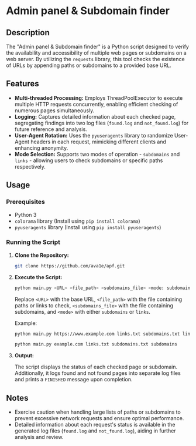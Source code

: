 # Admin panel & Subdomain finder

## Description

The "Admin panel & Subdomain finder" is a Python script designed to verify the availability and accessibility of multiple web pages or subdomains on a web server. By utilizing the `requests` library, this tool checks the existence of URLs by appending paths or subdomains to a provided base URL.

## Features

- **Multi-threaded Processing:** Employs ThreadPoolExecutor to execute multiple HTTP requests concurrently, enabling efficient checking of numerous pages simultaneously.
- **Logging:** Captures detailed information about each checked page, segregating findings into two log files (`found.log` and `not_found.log`) for future reference and analysis.
- **User-Agent Rotation:** Uses the `pyuseragents` library to randomize User-Agent headers in each request, mimicking different clients and enhancing anonymity.
- **Mode Selection:** Supports two modes of operation - `subdomains` and `links` - allowing users to check subdomains or specific paths respectively.

## Usage

### Prerequisites
- Python 3
- `colorama` library (Install using `pip install colorama`)
- `pyuseragents` library (Install using `pip install pyuseragents`)

### Running the Script

1. **Clone the Repository:**

    ```bash
    git clone https://github.com/ava1e/apf.git
    ```

2. **Execute the Script:**

    ```bash
    python main.py <URL> <file_path> <subdomains_file> <mode: subdomains/links>
    ```

    Replace `<URL>` with the base URL, `<file_path>` with the file containing paths or links to check, `<subdomains_file>` with the file containing subdomains, and `<mode>` with either `subdomains` or `links`.

    Example:
    ```bash
    python main.py https://www.example.com links.txt subdomains.txt links
    
    python main.py example.com links.txt subdomains.txt subdomains
    ```

3. **Output:**

    The script displays the status of each checked page or subdomain. Additionally, it logs found and not found pages into separate log files and prints a `FINISHED` message upon completion.

## Notes

- Exercise caution when handling large lists of paths or subdomains to prevent excessive network requests and ensure optimal performance.
- Detailed information about each request's status is available in the generated log files (`found.log` and `not_found.log`), aiding in further analysis and review.

